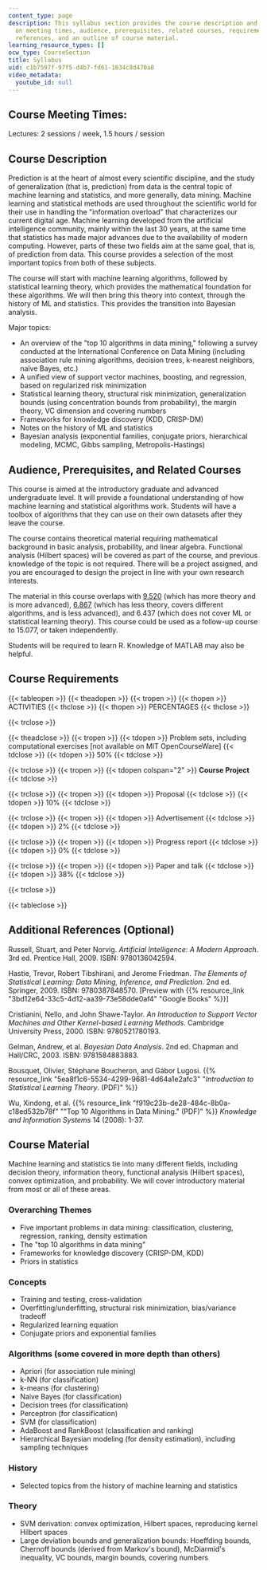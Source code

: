 ```yaml
---
content_type: page
description: This syllabus section provides the course description and information
  on meeting times, audience, prerequisites, related courses, requirements, additional
  references, and an outline of course material.
learning_resource_types: []
ocw_type: CourseSection
title: Syllabus
uid: c1b7597f-97f5-d4b7-fd61-1834c8d470a8
video_metadata:
  youtube_id: null
---
```


Course Meeting Times:
---------------------

Lectures: 2 sessions / week, 1.5 hours / session

Course Description
------------------

Prediction is at the heart of almost every scientific discipline, and the study of generalization (that is, prediction) from data is the central topic of machine learning and statistics, and more generally, data mining. Machine learning and statistical methods are used throughout the scientific world for their use in handling the "information overload" that characterizes our current digital age. Machine learning developed from the artificial intelligence community, mainly within the last 30 years, at the same time that statistics has made major advances due to the availability of modern computing. However, parts of these two fields aim at the same goal, that is, of prediction from data. This course provides a selection of the most important topics from both of these subjects.

The course will start with machine learning algorithms, followed by statistical learning theory, which provides the mathematical foundation for these algorithms. We will then bring this theory into context, through the history of ML and statistics. This provides the transition into Bayesian analysis.

Major topics:

*   An overview of the "top 10 algorithms in data mining," following a survey conducted at the International Conference on Data Mining (including association rule mining algorithms, decision trees, k-nearest neighbors, naïve Bayes, etc.)
*   A unified view of support vector machines, boosting, and regression, based on regularized risk minimization
*   Statistical learning theory, structural risk minimization, generalization bounds (using concentration bounds from probability), the margin theory, VC dimension and covering numbers
*   Frameworks for knowledge discovery (KDD, CRISP-DM)
*   Notes on the history of ML and statistics
*   Bayesian analysis (exponential families, conjugate priors, hierarchical modeling, MCMC, Gibbs sampling, Metropolis-Hastings)

Audience, Prerequisites, and Related Courses
--------------------------------------------

This course is aimed at the introductory graduate and advanced undergraduate level. It will provide a foundational understanding of how machine learning and statistical algorithms work. Students will have a toolbox of algorithms that they can use on their own datasets after they leave the course.

The course contains theoretical material requiring mathematical background in basic analysis, probability, and linear algebra. Functional analysis (Hilbert spaces) will be covered as part of the course, and previous knowledge of the topic is not required. There will be a project assigned, and you are encouraged to design the project in line with your own research interests.

The material in this course overlaps with [9.520](/courses/9-520-statistical-learning-theory-and-applications-spring-2006) (which has more theory and is more advanced), [6.867](/courses/6-867-machine-learning-fall-2006) (which has less theory, covers different algorithms, and is less advanced), and 6.437 (which does not cover ML or statistical learning theory). This course could be used as a follow-up course to 15.077, or taken independently.

Students will be required to learn R. Knowledge of MATLAB may also be helpful.

Course Requirements
-------------------

{{< tableopen >}}
{{< theadopen >}}
{{< tropen >}}
{{< thopen >}}
ACTIVITIES
{{< thclose >}}
{{< thopen >}}
PERCENTAGES
{{< thclose >}}

{{< trclose >}}

{{< theadclose >}}
{{< tropen >}}
{{< tdopen >}}
Problem sets, including computational exercises \[not available on MIT OpenCourseWare\]
{{< tdclose >}}
{{< tdopen >}}
50%
{{< tdclose >}}

{{< trclose >}}
{{< tropen >}}
{{< tdopen colspan="2" >}}
**Course Project**
{{< tdclose >}}

{{< trclose >}}
{{< tropen >}}
{{< tdopen >}}
Proposal
{{< tdclose >}}
{{< tdopen >}}
10%
{{< tdclose >}}

{{< trclose >}}
{{< tropen >}}
{{< tdopen >}}
Advertisement
{{< tdclose >}}
{{< tdopen >}}
2%
{{< tdclose >}}

{{< trclose >}}
{{< tropen >}}
{{< tdopen >}}
Progress report
{{< tdclose >}}
{{< tdopen >}}
0%
{{< tdclose >}}

{{< trclose >}}
{{< tropen >}}
{{< tdopen >}}
Paper and talk
{{< tdclose >}}
{{< tdopen >}}
38%
{{< tdclose >}}

{{< trclose >}}

{{< tableclose >}}

Additional References (Optional)
--------------------------------

Russell, Stuart, and Peter Norvig. _Artificial Intelligence: A Modern Approach_. 3rd ed. Prentice Hall, 2009. ISBN: 9780136042594.

Hastie, Trevor, Robert Tibshirani, and Jerome Friedman. _The Elements of Statistical Learning: Data Mining, Inference, and Prediction_. 2nd ed. Springer, 2009. ISBN: 9780387848570. \[Preview with {{% resource_link "3bd12e64-33c5-4d12-aa39-73e58dde0af4" "Google Books" %}}\]

Cristianini, Nello, and John Shawe-Taylor. _An Introduction to Support Vector Machines and Other Kernel-based Learning Methods_. Cambridge University Press, 2000. ISBN: 9780521780193.

Gelman, Andrew, et al. _Bayesian Data Analysis_. 2nd ed. Chapman and Hall/CRC, 2003. ISBN: 9781584883883.

Bousquet, Olivier, Stéphane Boucheron, and Gábor Lugosi. {{% resource_link "5ea8f1c6-5534-4299-9681-4d64a1e2afc3" "_Introduction to Statistical Learning Theory_. (PDF)" %}}

Wu, Xindong, et al. {{% resource_link "f919c23b-de28-484c-8b0a-c18ed532b78f" "\"Top 10 Algorithms in Data Mining.\" (PDF)" %}} _Knowledge and Information Systems_ 14 (2008): 1-37.

Course Material
---------------

Machine learning and statistics tie into many different fields, including decision theory, information theory, functional analysis (Hilbert spaces), convex optimization, and probability. We will cover introductory material from most or all of these areas.

### Overarching Themes

*   Five important problems in data mining: classification, clustering, regression, ranking, density estimation
*   The "top 10 algorithms in data mining"
*   Frameworks for knowledge discovery (CRISP-DM, KDD)
*   Priors in statistics

### Concepts

*   Training and testing, cross-validation
*   Overfitting/underfitting, structural risk minimization, bias/variance tradeoff
*   Regularized learning equation
*   Conjugate priors and exponential families

### Algorithms (some covered in more depth than others)

*   Apriori (for association rule mining)
*   k-NN (for classification)
*   k-means (for clustering)
*   Naive Bayes (for classification)
*   Decision trees (for classification)
*   Perceptron (for classification)
*   SVM (for classification)
*   AdaBoost and RankBoost (classification and ranking)
*   Hierarchical Bayesian modeling (for density estimation), including sampling techniques

### History

*   Selected topics from the history of machine learning and statistics

### Theory

*   SVM derivation: convex optimization, Hilbert spaces, reproducing kernel Hilbert spaces
*   Large deviation bounds and generalization bounds: Hoeffding bounds, Chernoff bounds (derived from Markov's bound), McDiarmid's inequality, VC bounds, margin bounds, covering numbers